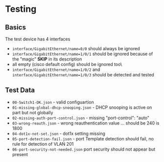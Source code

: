 # Testing

## Basics

The test device has 4 interfaces

* `interface/GigabitEthernet/name=0/0` should always be ignored
* `interface/GigabitEthernet/name=1/0/1` should be ignored because of the "magic" __SKIP__ in its description
* all empty (cisco default config) should be ignored too\
* `interface/GigabitEthernet/name=1/0/2` and `interface/GigabitEthernet/name=1/0/3` should be detected and tested

## Test Data

* `00-Switch1-OK.json` - valid configuartion
* `01-missing-global-dhcp-snooping.json` - DHCP snooping is active on part but not globally
* `02-missing-auth-port-control.json` - missing "port-control": "auto"
* `03-wrong-reauth.json` - wrong reauthentication value ... should be 240 is 1800
* `04-dot1x-not-set.json` - dot1x setting missing
* `05-port-detection-fail.json` - port Template detection should fail, no rule for detection of VLAN 201
* `06-port-security-not-needed.json` port security should not appear but present

